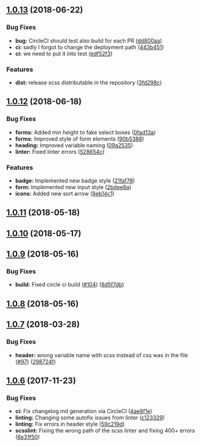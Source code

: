 <a name="1.0.13"></a>
## [1.0.13](https://github.com/fabric-design/scss/compare/1.0.12...1.0.13) (2018-06-22)


### Bug Fixes

* **bug:** CircleCI should test also build for each PR ([dd800aa](https://github.com/fabric-design/scss/commit/dd800aa))
* **ci:** sadly I forgot to change the deployment path ([443b451](https://github.com/fabric-design/scss/commit/443b451))
* **ci:** we need to put it into test ([edf52f3](https://github.com/fabric-design/scss/commit/edf52f3))


### Features

* **dist:** release scss distributable in the repository ([3fd298c](https://github.com/fabric-design/scss/commit/3fd298c))



<a name="1.0.12"></a>
## [1.0.12](https://github.com/fabric-design/scss/compare/1.0.11...1.0.12) (2018-06-18)


### Bug Fixes

* **forms:** Added min height to fake select boxes ([0fad13a](https://github.com/fabric-design/scss/commit/0fad13a))
* **forms:** Improved style of form elements ([90b5388](https://github.com/fabric-design/scss/commit/90b5388))
* **heading:** Improved variable naming ([09a2535](https://github.com/fabric-design/scss/commit/09a2535))
* **linter:** Fixed linter errors ([528654c](https://github.com/fabric-design/scss/commit/528654c))


### Features

* **badge:** Implemented new badge style ([21faf78](https://github.com/fabric-design/scss/commit/21faf78))
* **form:** Implemented new input style ([2bdee8a](https://github.com/fabric-design/scss/commit/2bdee8a))
* **icons:** Added new sort arrow ([8eb14c1](https://github.com/fabric-design/scss/commit/8eb14c1))



<a name="1.0.11"></a>
## [1.0.11](https://github.com/fabric-design/scss/compare/1.0.10...1.0.11) (2018-05-18)



<a name="1.0.10"></a>
## [1.0.10](https://github.com/fabric-design/scss/compare/1.0.9...1.0.10) (2018-05-17)



<a name="1.0.9"></a>
## [1.0.9](https://github.com/fabric-design/scss/compare/1.0.8...1.0.9) (2018-05-16)


### Bug Fixes

* **build:** Fixed circle ci build ([#104](https://github.com/fabric-design/scss/issues/104)) ([8d5f7db](https://github.com/fabric-design/scss/commit/8d5f7db))



<a name="1.0.8"></a>
## [1.0.8](https://github.com/fabric-design/scss/compare/1.0.7...1.0.8) (2018-05-16)



<a name="1.0.7"></a>
## [1.0.7](https://github.com/fabric-design/scss/compare/1.0.6...1.0.7) (2018-03-28)


### Bug Fixes

* **header:** wrong variable name with scss instead of css was in the file ([#97](https://github.com/fabric-design/scss/issues/97)) ([298724f](https://github.com/fabric-design/scss/commit/298724f))



<a name="1.0.6"></a>
## [1.0.6](https://github.com/fabric-design/scss/compare/1.0.5...1.0.6) (2017-11-23)


### Bug Fixes

* **ci:** Fix changelog.md generation via CircleCI ([4ae8f1e](https://github.com/fabric-design/scss/commit/4ae8f1e))
* **linting:** Changing some autofix issues from linter ([c123329](https://github.com/fabric-design/scss/commit/c123329))
* **linting:** Fix errors in header style ([59c219d](https://github.com/fabric-design/scss/commit/59c219d))
* **scsslint:** Fixing the wrong path of the scss linter and fixing 400+ errors ([6e31f50](https://github.com/fabric-design/scss/commit/6e31f50))



